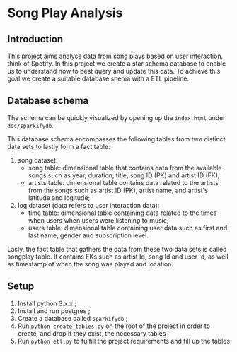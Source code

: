 # Song Play Analysis

## Introduction
This project aims analyse data from song plays based on user interaction, think of Spotify. In this project we create a star schema database to enable us to understand how to best query and update this data. To achieve this goal we create a suitable database shema with a ETL pipeline.

## Database schema
The schema can be quickly visualized by opening up the `index.html` under `doc/sparkifydb`.

This database schema encompasses the following tables from two distinct data sets to lastly form a fact table:

1. song dataset: 
    - song table: dimensional table that contains data from the available songs such as year, duration, title, song ID (PK) and artist ID (FK);
    - artists table: dimensional table contains data related to the artists from the songs such as artist ID (PK), artist name, and artist's latitude and logitude;
2. log dataset (data refers to user interaction data):
    - time table: dimensional table containing data related to the times when users when users were listening to music;
    - users table: dimensional table containing user data such as first and last name, gender and subscription level.

Lasly, the fact table that gathers the data from these two data sets is called songplay table. It contains FKs such as artist Id, song Id and user Id, as well as timestamp of when the song was played and location.


## Setup

1) Install python 3.x.x ;
2) Install and run postgres ;
3) Create a database called `sparkifydb` ;
4) Run `python create_tables.py` on the root of the project in order to create, and drop if they exist, the necessary tables
5) Run `python etl.py` to fulfill the project requirements and fill up the tables 
